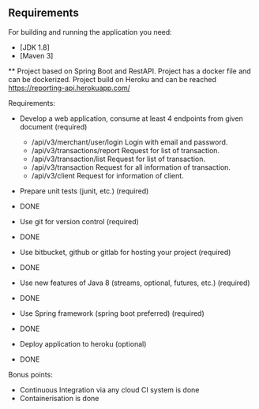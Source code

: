 ## Requirements

For building and running the application you need:

- [JDK 1.8]
- [Maven 3]

** Project based on Spring Boot and RestAPI. Project has a docker file and can be dockerized.
Project build on Heroku and can be reached
    https://reporting-api.herokuapp.com/


Requirements:

* Develop a web application, consume at least 4 endpoints from given document
(required)
    * /api/v3/merchant/user/login Login with email and password.
    * /api/v3/transactions/report Request for list of transaction.
    * /api/v3/transaction/list Request for list of transaction.
    * /api/v3/transaction Request for all information of transaction.
    * /api/v3/client Request for information of client.
* Prepare unit tests (junit, etc.) (required)
* DONE

* Use git for version control (required)
* DONE

* Use bitbucket, github or gitlab for hosting your project (required)
* DONE

* Use new features of Java 8 (streams, optional, futures, etc.) (required)
* DONE

* Use Spring framework (spring boot preferred) (required)
* DONE

* Deploy application to heroku (optional)
* DONE


Bonus points:
* Continuous Integration via any cloud CI system is done
* Containerisation is done


